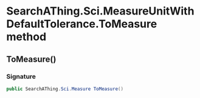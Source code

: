 # SearchAThing.Sci.MeasureUnitWithDefaultTolerance.ToMeasure method
## ToMeasure()
### Signature
```csharp
public SearchAThing.Sci.Measure ToMeasure()
```
